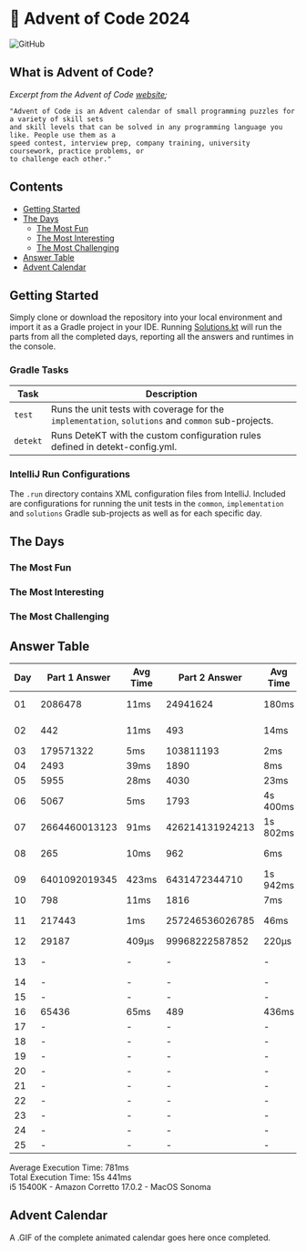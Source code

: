 # :christmas_tree: Advent of Code 2024

![GitHub](https://img.shields.io/badge/stars-29%2F50-yellow)

## What is Advent of Code?

_Excerpt from the Advent of Code [website](https://adventofcode.com/2020/about);_

    "Advent of Code is an Advent calendar of small programming puzzles for a variety of skill sets
    and skill levels that can be solved in any programming language you like. People use them as a
    speed contest, interview prep, company training, university coursework, practice problems, or
    to challenge each other."

## Contents
* [Getting Started](#getting-started)
* [The Days](#the-days)
    * [The Most Fun](#the-most-fun)
    * [The Most Interesting](#the-most-interesting)
    * [The Most Challenging](#the-most-challenging)
* [Answer Table](#answer-table)
* [Advent Calendar](#advent-calendar)

## Getting Started
Simply clone or download the repository into your local environment and import it as a Gradle project in your IDE.
Running [Solutions.kt](https://git.io/JII6v) will run the parts from all the completed days, reporting all the
answers and runtimes in the console.

### Gradle Tasks
| Task      | Description                                                                                        |
|-----------|----------------------------------------------------------------------------------------------------|
| `test`    | Runs the unit tests with coverage for the `implementation`, `solutions` and `common` sub-projects. |
| `detekt`  | Runs DeteKT with the custom configuration rules defined in detekt-config.yml.                      |

### IntelliJ Run Configurations
The `.run` directory contains XML configuration files from IntelliJ. Included are configurations for running the unit
tests in the `common`, `implementation` and `solutions` Gradle sub-projects as well as for each specific day.

## The Days

### The Most Fun
### The Most Interesting
### The Most Challenging

## Answer Table

| Day | Part 1 Answer | Avg Time | Part 2 Answer   | Avg Time | Documentation                          |
|-----|---------------|----------|-----------------|----------|----------------------------------------|
| 01  | 2086478       | 11ms     | 24941624        | 180ms    | [Historian Hysteria](docs/DAY01.MD)    |
| 02  | 442           | 11ms     | 493             | 14ms     | [Red-Nosed Reports](docs/DAY02.MD)     |
| 03  | 179571322     | 5ms      | 103811193       | 2ms      | [Mull It Over](docs/DAY03.MD)          |
| 04  | 2493          | 39ms     | 1890            | 8ms      | [Ceres Search](docs/DAY04.MD)          |
| 05  | 5955          | 28ms     | 4030            | 23ms     | [Print Queue](docs/DAY05.MD)           |
| 06  | 5067          | 5ms      | 1793            | 4s 400ms | [Guard Gallivant](docs/DAY06.MD)       |
| 07  | 2664460013123 | 91ms     | 426214131924213 | 1s 802ms | [Bridge Repair](docs/DAY07.MD)         |
| 08  | 265           | 10ms     | 962             | 6ms      | [Resonant Collinearity](docs/DAY08.MD) |
| 09  | 6401092019345 | 423ms    | 6431472344710   | 1s 942ms | [Disk Fragmenter](docs/DAY09.MD)       |
| 10  | 798           | 11ms     | 1816            | 7ms      | [Hoof It](docs/DAY10.MD)               |
| 11  | 217443        | 1ms      | 257246536026785 | 46ms     | [Plutonian Pebbles](docs/DAY11.MD)     |
| 12  | 29187         | 409μs    | 99968222587852  | 220μs    | [](docs/DAY12.MD)                      |
| 13  | -             | -        | -               | -        | [Claw Contraption](docs/DAY13.MD)      |
| 14  | -             | -        | -               | -        | [](docs/DAY14.MD)                      |
| 15  | -             | -        | -               | -        | [](docs/DAY15.MD)                      |
| 16  | 65436         | 65ms     | 489             | 436ms    | [Reindeer Maze](docs/DAY16.MD)         |
| 17  | -             | -        | -               | -        | [](docs/DAY17.MD)                      |
| 18  | -             | -        | -               | -        | [](docs/DAY18.MD)                      |
| 19  | -             | -        | -               | -        | [](docs/DAY19.MD)                      |
| 20  | -             | -        | -               | -        | [](docs/DAY20.MD)                      |
| 21  | -             | -        | -               | -        | [](docs/DAY21.MD)                      |
| 22  | -             | -        | -               | -        | [](docs/DAY22.MD)                      |
| 23  | -             | -        | -               | -        | [](docs/DAY23.MD)                      |
| 24  | -             | -        | -               | -        | [](docs/DAY24.MD)                      |
| 25  | -             | -        | -               | -        | [](docs/DAY25.MD)                      |

Average Execution Time: 781ms \
Total Execution Time: 15s 441ms \
i5 15400K - Amazon Corretto 17.0.2 - MacOS Sonoma

## Advent Calendar
A .GIF of the complete animated calendar goes here once completed.